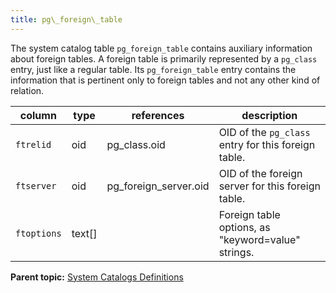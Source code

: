 ```yaml
---
title: pg\_foreign\_table 
---
```


The system catalog table `pg_foreign_table` contains auxiliary information about foreign tables. A foreign table is primarily represented by a `pg_class` entry, just like a regular table. Its `pg_foreign_table` entry contains the information that is pertinent only to foreign tables and not any other kind of relation.

|column|type|references|description|
|------|----|----------|-----------|
|`ftrelid`|oid|pg\_class.oid|OID of the `pg_class` entry for this foreign table.|
|`ftserver`|oid|pg\_foreign\_server.oid|OID of the foreign server for this foreign table.|
|`ftoptions`|text\[\]| |Foreign table options, as "keyword=value" strings.|

**Parent topic:** [System Catalogs Definitions](../system_catalogs/catalog_ref-html.html)

